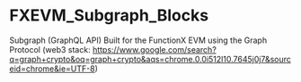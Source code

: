 # FXEVM_Subgraph_Blocks
Subgraph (GraphQL API) Built for the FunctionX EVM using the Graph Protocol (web3 stack: https://www.google.com/search?q=graph+crypto&oq=graph+crypto&aqs=chrome.0.0i512l10.7645j0j7&sourceid=chrome&ie=UTF-8)
